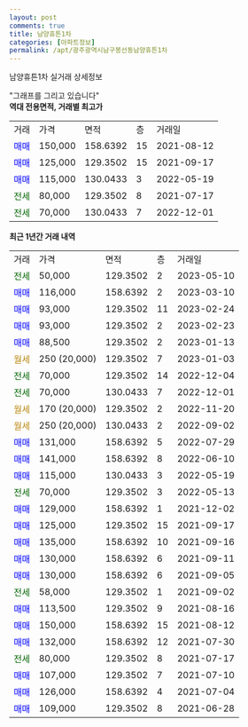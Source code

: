 ```yaml
---
layout: post
comments: true
title: 남양휴튼1차
categories: [아파트정보]
permalink: /apt/광주광역시남구봉선동남양휴튼1차
---
```


남양휴튼1차 실거래 상세정보

<script type="text/javascript">
  google.charts.load('current', {'packages':['line', 'corechart']});
  google.charts.setOnLoadCallback(drawChart);

  function drawChart() {
    var data = new google.visualization.DataTable();
    data.addColumn('date', '거래일');
    data.addColumn('number', "매매");
    data.addColumn('number', "전세");
    data.addColumn('number', "전매");

    data.addRows([[new Date(Date.parse("2023-05-10")), null, 50000, null], [new Date(Date.parse("2023-03-10")), 116000, null, null], [new Date(Date.parse("2023-02-24")), 93000, null, null], [new Date(Date.parse("2023-02-23")), 93000, null, null], [new Date(Date.parse("2023-01-13")), 88500, null, null], [new Date(Date.parse("2023-01-03")), null, null, null], [new Date(Date.parse("2022-12-04")), null, 70000, null], [new Date(Date.parse("2022-12-01")), null, 70000, null], [new Date(Date.parse("2022-11-20")), null, null, null], [new Date(Date.parse("2022-09-02")), null, null, null], [new Date(Date.parse("2022-07-29")), 131000, null, null], [new Date(Date.parse("2022-06-10")), 141000, null, null], [new Date(Date.parse("2022-05-19")), 115000, null, null], [new Date(Date.parse("2022-05-13")), null, 70000, null], [new Date(Date.parse("2021-12-02")), 129000, null, null], [new Date(Date.parse("2021-09-17")), 125000, null, null], [new Date(Date.parse("2021-09-16")), 135000, null, null], [new Date(Date.parse("2021-09-11")), 130000, null, null], [new Date(Date.parse("2021-09-05")), 130000, null, null], [new Date(Date.parse("2021-09-02")), null, 58000, null], [new Date(Date.parse("2021-08-16")), 113500, null, null], [new Date(Date.parse("2021-08-12")), 150000, null, null], [new Date(Date.parse("2021-07-30")), 132000, null, null], [new Date(Date.parse("2021-07-17")), null, 80000, null], [new Date(Date.parse("2021-07-10")), 107000, null, null], [new Date(Date.parse("2021-07-04")), 126000, null, null], [new Date(Date.parse("2021-06-28")), 109000, null, null]]);

    var options = {
      hAxis: {
        format: 'yyyy/MM/dd'
      },    
      lineWidth: 0,
      pointsVisible: true,    
      title: '최근 1년간 유형별 실거래가 분포',
      legend: { position: 'bottom' }
    };

    var formatter = new google.visualization.NumberFormat({pattern:'###,###'} );
    formatter.format(data, 1);
    formatter.format(data, 2);
    
    setTimeout(function() {
        var chart = new google.visualization.LineChart(document.getElementById('columnchart_material'));
        chart.draw(data, (options));
        document.getElementById('loading').style.display = 'none';
    }, 200);
  }
</script>


<div id="loading" style="z-index:20; display: block; margin-left: 0px">"그래프를 그리고 있습니다"</div>
<div id="columnchart_material" style="width: 95%; margin-left: 0px; display: block"></div>
<!-- contents start -->
<b>역대 전용면적, 거래별 최고가</b>
<table class="sortable">
    <tr>
      <td>거래</td>
      <td>가격</td>
      <td>면적</td>
      <td>층</td>
      <td>거래일</td>
    </tr>
        <tr>
          <td><a style="color: blue">매매</a></td>
          <td>150,000</td>
          <td>158.6392</td>
          <td>15</td>
          <td>2021-08-12</td>
        </tr>            <tr>
          <td><a style="color: blue">매매</a></td>
          <td>125,000</td>
          <td>129.3502</td>
          <td>15</td>
          <td>2021-09-17</td>
        </tr>            <tr>
          <td><a style="color: blue">매매</a></td>
          <td>115,000</td>
          <td>130.0433</td>
          <td>3</td>
          <td>2022-05-19</td>
        </tr>        
        <tr>
              <td><a style="color: darkgreen">전세</a></td>
              <td>80,000</td>
              <td>129.3502</td>
              <td>8</td>
              <td>2021-07-17</td>
            </tr>            <tr>
              <td><a style="color: darkgreen">전세</a></td>
              <td>70,000</td>
              <td>130.0433</td>
              <td>7</td>
              <td>2022-12-01</td>
            </tr>        
    
</table>

<b>최근 1년간 거래 내역</b>

<table class="sortable">
    <tr>
      <td>거래</td>
      <td>가격</td>
      <td>면적</td>
      <td>층</td>
      <td>거래일</td>
    </tr>
    <tr>
      <td><a style="color: darkgreen">전세</a></td>
      <td>50,000</td>
      <td>129.3502</td>
      <td>2</td>
      <td>2023-05-10</td>
    </tr>          <tr>
      <td><a style="color: blue">매매</a></td>
      <td>116,000</td>
      <td>158.6392</td>
      <td>2</td>
      <td>2023-03-10</td>
    </tr>          <tr>
      <td><a style="color: blue">매매</a></td>
      <td>93,000</td>
      <td>129.3502</td>
      <td>11</td>
      <td>2023-02-24</td>
    </tr>          <tr>
      <td><a style="color: blue">매매</a></td>
      <td>93,000</td>
      <td>129.3502</td>
      <td>2</td>
      <td>2023-02-23</td>
    </tr>          <tr>
      <td><a style="color: blue">매매</a></td>
      <td>88,500</td>
      <td>129.3502</td>
      <td>2</td>
      <td>2023-01-13</td>
    </tr>          <tr>
      <td><a style="color: darkgoldenrod">월세</a></td>
      <td>250 (20,000)</td>
      <td>129.3502</td>
      <td>7</td>
      <td>2023-01-03</td>
    </tr>          <tr>
      <td><a style="color: darkgreen">전세</a></td>
      <td>70,000</td>
      <td>129.3502</td>
      <td>14</td>
      <td>2022-12-04</td>
    </tr>          <tr>
      <td><a style="color: darkgreen">전세</a></td>
      <td>70,000</td>
      <td>130.0433</td>
      <td>7</td>
      <td>2022-12-01</td>
    </tr>          <tr>
      <td><a style="color: darkgoldenrod">월세</a></td>
      <td>170 (20,000)</td>
      <td>129.3502</td>
      <td>2</td>
      <td>2022-11-20</td>
    </tr>          <tr>
      <td><a style="color: darkgoldenrod">월세</a></td>
      <td>250 (20,000)</td>
      <td>130.0433</td>
      <td>2</td>
      <td>2022-09-02</td>
    </tr>          <tr>
      <td><a style="color: blue">매매</a></td>
      <td>131,000</td>
      <td>158.6392</td>
      <td>5</td>
      <td>2022-07-29</td>
    </tr>          <tr>
      <td><a style="color: blue">매매</a></td>
      <td>141,000</td>
      <td>158.6392</td>
      <td>8</td>
      <td>2022-06-10</td>
    </tr>          <tr>
      <td><a style="color: blue">매매</a></td>
      <td>115,000</td>
      <td>130.0433</td>
      <td>3</td>
      <td>2022-05-19</td>
    </tr>          <tr>
      <td><a style="color: darkgreen">전세</a></td>
      <td>70,000</td>
      <td>129.3502</td>
      <td>3</td>
      <td>2022-05-13</td>
    </tr>          <tr>
      <td><a style="color: blue">매매</a></td>
      <td>129,000</td>
      <td>158.6392</td>
      <td>1</td>
      <td>2021-12-02</td>
    </tr>          <tr>
      <td><a style="color: blue">매매</a></td>
      <td>125,000</td>
      <td>129.3502</td>
      <td>15</td>
      <td>2021-09-17</td>
    </tr>          <tr>
      <td><a style="color: blue">매매</a></td>
      <td>135,000</td>
      <td>158.6392</td>
      <td>10</td>
      <td>2021-09-16</td>
    </tr>          <tr>
      <td><a style="color: blue">매매</a></td>
      <td>130,000</td>
      <td>158.6392</td>
      <td>6</td>
      <td>2021-09-11</td>
    </tr>          <tr>
      <td><a style="color: blue">매매</a></td>
      <td>130,000</td>
      <td>158.6392</td>
      <td>6</td>
      <td>2021-09-05</td>
    </tr>          <tr>
      <td><a style="color: darkgreen">전세</a></td>
      <td>58,000</td>
      <td>129.3502</td>
      <td>1</td>
      <td>2021-09-02</td>
    </tr>          <tr>
      <td><a style="color: blue">매매</a></td>
      <td>113,500</td>
      <td>129.3502</td>
      <td>9</td>
      <td>2021-08-16</td>
    </tr>          <tr>
      <td><a style="color: blue">매매</a></td>
      <td>150,000</td>
      <td>158.6392</td>
      <td>15</td>
      <td>2021-08-12</td>
    </tr>          <tr>
      <td><a style="color: blue">매매</a></td>
      <td>132,000</td>
      <td>158.6392</td>
      <td>12</td>
      <td>2021-07-30</td>
    </tr>          <tr>
      <td><a style="color: darkgreen">전세</a></td>
      <td>80,000</td>
      <td>129.3502</td>
      <td>8</td>
      <td>2021-07-17</td>
    </tr>          <tr>
      <td><a style="color: blue">매매</a></td>
      <td>107,000</td>
      <td>129.3502</td>
      <td>7</td>
      <td>2021-07-10</td>
    </tr>          <tr>
      <td><a style="color: blue">매매</a></td>
      <td>126,000</td>
      <td>158.6392</td>
      <td>4</td>
      <td>2021-07-04</td>
    </tr>          <tr>
      <td><a style="color: blue">매매</a></td>
      <td>109,000</td>
      <td>129.3502</td>
      <td>8</td>
      <td>2021-06-28</td>
    </tr>      </table>
<!-- contents end -->    

